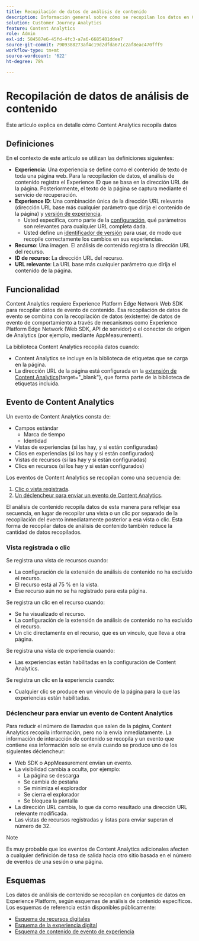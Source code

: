 ```yaml
---
title: Recopilación de datos de análisis de contenido
description: Información general sobre cómo se recopilan los datos en Content Analytics
solution: Customer Journey Analytics
feature: Content Analytics
role: Admin
exl-id: 584587e6-45fd-4fc3-a7a6-6685481ddee7
source-git-commit: 7909388273af4c19d2dfda671c2af8eac470fff9
workflow-type: tm+mt
source-wordcount: '622'
ht-degree: 78%

---
```


# Recopilación de datos de análisis de contenido

Este artículo explica en detalle cómo Content Analytics recopila datos

## Definiciones

En el contexto de este artículo se utilizan las definiciones siguientes:

* **Experiencia**: Una experiencia se define como el contenido de texto de toda una página web. Para la recopilación de datos, el análisis de contenido registra el Experience ID que se basa en la dirección URL de la página. Posteriormente, el texto de la página se captura mediante el servicio de recuperación.
* **Experience ID**: Una combinación única de la dirección URL relevante (dirección URL base más cualquier parámetro que dirija el contenido de la página) y [versión de experiencia](manual.md#versioning).
   * Usted especifica, como parte de la [configuración](configuration.md), qué parámetros son relevantes para cualquier URL completa dada.
   * Usted define un [identificador de versión](manual.md#versioning) para usar, de modo que recopile correctamente los cambios en sus experiencias.
* **Recurso**: Una imagen. El análisis de contenido registra la dirección URL del recurso.
* **ID de recurso**: La dirección URL del recurso.
* **URL relevante**: La URL base más cualquier parámetro que dirija el contenido de la página.


## Funcionalidad

Content Analytics requiere Experience Platform Edge Network Web SDK para recopilar datos de evento de contenido. Esa recopilación de datos de evento se combina con la recopilación de datos (existente) de datos de evento de comportamiento a través de mecanismos como Experience Platform Edge Network (Web SDK, API de servidor) o el conector de origen de Analytics (por ejemplo, mediante AppMeasurement).

La biblioteca Content Analytics recopila datos cuando:

* Content Analytics se incluye en la biblioteca de etiquetas que se carga en la página.
* La dirección URL de la página está configurada en la [extensión de Content Analytics](https://experienceleague.adobe.com/es/docs/experience-platform/tags/extensions/client/content-analytics/overview){target="_blank"}, que forma parte de la biblioteca de etiquetas incluida.


## Evento de Content Analytics

Un evento de Content Analytics consta de:

* Campos estándar
   * Marca de tiempo
   * Identidad
* Vistas de experiencias (si las hay, y si están configuradas)
* Clics en experiencias (si los hay y si están configurados)
* Vistas de recursos (si las hay y si están configuradas)
* Clics en recursos (si los hay y si están configurados)

Los eventos de Content Analytics se recopilan como una secuencia de:

1. [Clic o vista registrada](#recorded-view-or-click).
1. [Un déclencheur para enviar un evento de Content Analytics](#trigger-to-send-a-content-analytics-event).

El análisis de contenido recopila datos de esta manera para reflejar esa secuencia, en lugar de recopilar una vista o un clic por separado de la recopilación del evento inmediatamente posterior a esa vista o clic. Esta forma de recopilar datos de análisis de contenido también reduce la cantidad de datos recopilados.

### Vista registrada o clic

Se registra una vista de recursos cuando:

* La configuración de la extensión de análisis de contenido no ha excluido el recurso.
* El recurso está al 75 % en la vista.
* Ese recurso aún no se ha registrado para esta página.

Se registra un clic en el recurso cuando:

* Se ha visualizado el recurso.
* La configuración de la extensión de análisis de contenido no ha excluido el recurso.
* Un clic directamente en el recurso, que es un vínculo, que lleva a otra página.

Se registra una vista de experiencia cuando:

* Las experiencias están habilitadas en la configuración de Content Analytics.

Se registra un clic en la experiencia cuando:

* Cualquier clic se produce en un vínculo de la página para la que las experiencias están habilitadas.


### Déclencheur para enviar un evento de Content Analytics

Para reducir el número de llamadas que salen de la página, Content Analytics recopila información, pero no la envía inmediatamente. La información de interacción de contenido se recopila y un evento que contiene esa información solo se envía cuando se produce uno de los siguientes déclencheur:

* Web SDK o AppMeasurement envían un evento.
* La visibilidad cambia a oculta, por ejemplo:
   * La página se descarga
   * Se cambia de pestaña
   * Se minimiza el explorador
   * Se cierra el explorador
   * Se bloquea la pantalla
* La dirección URL cambia, lo que da como resultado una dirección URL relevante modificada.
* Las vistas de recursos registradas y listas para enviar superan el número de 32.

>[!NOTE]
>
>Es muy probable que los eventos de Content Analytics adicionales afecten a cualquier definición de tasa de salida hacia otro sitio basada en el número de eventos de una sesión o una página.
>


## Esquemas

Los datos de análisis de contenido se recopilan en conjuntos de datos en Experience Platform, según esquemas de análisis de contenido específicos. Los esquemas de referencia están disponibles públicamente:

* [Esquema de recursos digitales](https://github.com/adobe/xdm/blob/master/components/classes/digital-asset.schema.json)
* [Esquema de la experiencia digital](https://github.com/adobe/xdm/blob/master/components/classes/digital-experience.schema.json)
* [Esquema de contenido de evento de experiencia](https://github.com/adobe/xdm/blob/master/components/fieldgroups/experience-event/experienceevent-content.schema.json)
